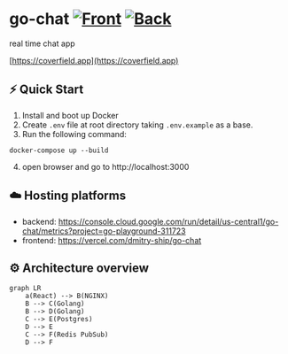 # go-chat [![Front](https://github.com/Dmitry-Ship/go-chat/actions/workflows/front.yml/badge.svg)](https://github.com/Dmitry-Ship/go-chat/actions/workflows/front.yml) [![Back](https://github.com/Dmitry-Ship/go-chat/actions/workflows/back.yml/badge.svg)](https://github.com/Dmitry-Ship/go-chat/actions/workflows/back.yml)

real time chat app

[https://coverfield.app](https://coverfield.app)

## ⚡️ Quick Start

1. Install and boot up Docker
2. Create `.env` file at root directory taking `.env.example` as a base.
3. Run the following command:

```
docker-compose up --build
```

4. open browser and go to http://localhost:3000

## ☁️ Hosting platforms

- backend: https://console.cloud.google.com/run/detail/us-central1/go-chat/metrics?project=go-playground-311723
- frontend: https://vercel.com/dmitry-ship/go-chat

## ⚙️ Architecture overview

```mermaid
graph LR
    a(React) --> B(NGINX)
    B --> C(Golang)
    B --> D(Golang)
    C --> E(Postgres)
    D --> E
    C --> F(Redis PubSub)
    D --> F
```
